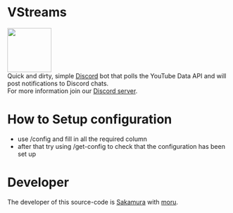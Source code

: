 # VStreams
<img src="https://cdn.discordapp.com/attachments/1197469156585513011/1287034457248759808/VStreams.png?ex=673c8abe&is=673b393e&hm=be1dda64a3bd1901eac34fb6a5e0e51929deb69988b1938100325382d940c608&" width="100" height="100"> <br>
Quick and dirty, simple [Discord](https://discord.com/) bot that polls the YouTube Data API and will post notifications to Discord chats. <br>
For more information join our [Discord server](https://discord.gg/Vjsgu3c8B4).

# How to Setup configuration
- use /config and fill in all the required column
- after that try using /get-config to check that the configuration has been set up

# Developer
The developer of this source-code is [Sakamura](https://discordapp.com/users/880055530721247253) with [moru](https://discordapp.com/users/725988982478995517).
